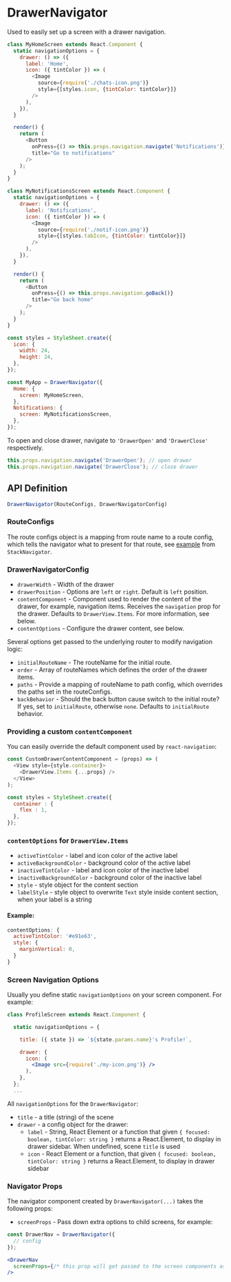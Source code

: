 # DrawerNavigator

Used to easily set up a screen with a drawer navigation.

```js
class MyHomeScreen extends React.Component {
  static navigationOptions = {
    drawer: () => ({
      label: 'Home',
      icon: ({ tintColor }) => (
        <Image
          source={require('./chats-icon.png')}
          style={[styles.icon, {tintColor: tintColor}]}
        />
      ),
    }),
  }

  render() {
    return (
      <Button
        onPress={() => this.props.navigation.navigate('Notifications')}
        title="Go to notifications"
      />
    );
  }
}

class MyNotificationsScreen extends React.Component {
  static navigationOptions = {
    drawer: () => ({
      label: 'Notifications',
      icon: ({ tintColor }) => (
        <Image
          source={require('./notif-icon.png')}
          style={[styles.tabIcon, {tintColor: tintColor}]}
        />
      ),
    }),
  }

  render() {
    return (
      <Button
        onPress={() => this.props.navigation.goBack()}
        title="Go back home"
      />
    );
  }
}

const styles = StyleSheet.create({
  icon: {
    width: 24,
    height: 24,
  },
});

const MyApp = DrawerNavigator({
  Home: {
    screen: MyHomeScreen,
  },
  Notifications: {
    screen: MyNotificationsScreen,
  },
});
```

To open and close drawer, navigate to `'DrawerOpen'` and `'DrawerClose'` respectively.

```js
this.props.navigation.navigate('DrawerOpen'); // open drawer
this.props.navigation.navigate('DrawerClose'); // close drawer
```

## API Definition

```js
DrawerNavigator(RouteConfigs, DrawerNavigatorConfig)
```

### RouteConfigs

The route configs object is a mapping from route name to a route config, which tells the navigator what to present for that route, see [example](https://github.com/coodoo/react-navigation/blob/master/docs/api/navigators/StackNavigator.md#routeconfigs) from `StackNavigator`.


### DrawerNavigatorConfig

- `drawerWidth` - Width of the drawer
- `drawerPosition` - Options are `left` or `right`. Default is `left` position.
- `contentComponent` - Component used to render the content of the drawer, for example, navigation items. Receives the `navigation` prop for the drawer. Defaults to `DrawerView.Items`. For more information, see below.
- `contentOptions` - Configure the drawer content, see below.

Several options get passed to the underlying router to modify navigation logic:

- `initialRouteName` - The routeName for the initial route.
- `order` - Array of routeNames which defines the order of the drawer items.
- `paths` - Provide a mapping of routeName to path config, which overrides the paths set in the routeConfigs.
- `backBehavior` - Should the back button cause switch to the initial route? If yes, set to `initialRoute`, otherwise `none`. Defaults to `initialRoute` behavior.

### Providing a custom `contentComponent`

You can easily override the default component used by `react-navigation`:

```js
const CustomDrawerContentComponent = (props) => (
  <View style={style.container}>
    <DrawerView.Items {...props} />
  </View>
);

const styles = StyleSheet.create({
  container : {
    flex : 1,
  },
});
```

### `contentOptions` for `DrawerView.Items`

- `activeTintColor` - label and icon color of the active label
- `activeBackgroundColor` - background color of the active label
- `inactiveTintColor` - label and icon color of the inactive label
- `inactiveBackgroundColor` - background color of the inactive label
- `style` - style object for the content section
- `labelStyle` - style object to overwrite `Text` style inside content section, when your label is a string

#### Example:

```js
contentOptions: {
  activeTintColor: '#e91e63',
  style: {
    marginVertical: 0,
  }
}
```

### Screen Navigation Options

Usually you define static `navigationOptions` on your screen component. For example:

```jsx
class ProfileScreen extends React.Component {

  static navigationOptions = {

    title: ({ state }) => `${state.params.name}'s Profile!`,

    drawer: {
      icon: (
        <Image src={require('./my-icon.png')} />
      ),
    },
  };
  ...
```

All `navigationOptions` for the `DrawerNavigator`:

- `title` - a title (string) of the scene
- `drawer` - a config object for the drawer:
  - `label` - String, React Element or a function that given `{ focused: boolean, tintColor: string }` returns a React.Element, to display in drawer sidebar. When undefined, scene `title` is used
  - `icon` - React Element or a function, that given `{ focused: boolean, tintColor: string }` returns a React.Element, to display in drawer sidebar


### Navigator Props

The navigator component created by `DrawerNavigator(...)` takes the following props:

- `screenProps` - Pass down extra options to child screens, for example:


 ```jsx
 const DrawerNav = DrawerNavigator({
   // config
 });

 <DrawerNav
   screenProps={/* this prop will get passed to the screen components as this.props.screenProps */}
 />
 ```
